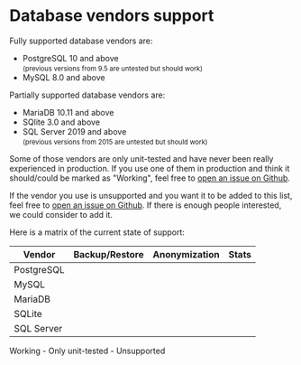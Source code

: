 # Database vendors support

Fully supported database vendors are:

- PostgreSQL 10 and above
  <br><small>(previous versions from 9.5 are untested but should work)</small>
- MySQL 8.0 and above

Partially supported database vendors are:

- MariaDB 10.11 and above
- SQlite 3.0 and above
- SQL Server 2019 and above
  <br><small>(previous versions from 2015 are untested but should work)</small>

Some of those vendors are only unit-tested and have never been really experienced in production. If you use one of
them in production and think it should/could be marked as "Working", feel free to [open an issue on Github](https://github.com/makinacorpus/DbToolsBundle/issues?q=is%3Aopen+is%3Aissue+label%3A%22Database+vendor+support%22).

If the vendor you use is unsupported and you want it to be added to this list, feel free to [open an issue on Github](https://github.com/makinacorpus/DbToolsBundle/issues?q=is%3Aopen+is%3Aissue+label%3A%22Database+vendor+support%22).
If there is enough people interested, we could consider to add it.

Here is a matrix of the current state of support:


| Vendor                     | Backup/Restore  | Anonymization | Stats       |
|----------------------------|----------------|---------------|-------------|
| PostgreSQL    |  <Badge type="tip" text="✔" title="Working"/> | <Badge type="tip" text="✔" title="Working"/> | <Badge type="tip" text="✔" title="Working"/> |
| MySQL    |  <Badge type="tip" text="✔" title="Working"/> | <Badge type="tip" text="✔" title="Working"/> | <Badge type="tip" text="✔" title="Working"/> |
| MariaDB    |  <Badge type="danger" text="✘" title="Unsupported"/> | <Badge type="tip" text="✔" title="Working"/> | <Badge type="tip" text="✔" title="Working"/> |
| SQLite    |  <Badge type="danger" text="✘" title="Unsupported"/> | <Badge type="warning" text="~" title="Only unit-tested"/> | <Badge type="danger" text="✘" title="Unsupported"/> |
| SQL Server    |  <Badge type="danger" text="✘" title="Unsupported"/> | <Badge type="warning" text="~" title="Only unit-tested"/> | <Badge type="danger" text="✘" title="Unsupported"/> |

<Badge type="tip" text="✔" /> Working - <Badge type="warning" text="~" /> Only unit-tested - <Badge type="danger" text="✘" /> Unsupported

